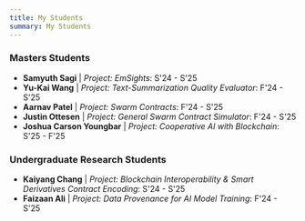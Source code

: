 ```yaml
---
title: My Students
summary: My Students
---
```


### Masters Students  
- **Samyuth Sagi** | *Project: EmSights*: S'24 - S'25  
- **Yu-Kai Wang** | *Project: Text-Summarization Quality Evaluator*: F'24 - S'25  
- **Aarnav Patel** | *Project: Swarm Contracts*: F'24 - S'25  
- **Justin Ottesen** | *Project: General Swarm Contract Simulator*: F'24 - S'25  
- **Joshua Carson Youngbar** | *Project: Cooperative AI with Blockchain*: S'25 - F'25  

### Undergraduate Research Students  
- **Kaiyang Chang** | *Project: Blockchain Interoperability & Smart Derivatives Contract Encoding*: S'24 - S'25  
- **Faizaan Ali** | *Project: Data Provenance for AI Model Training*: F'24 - S'25  
